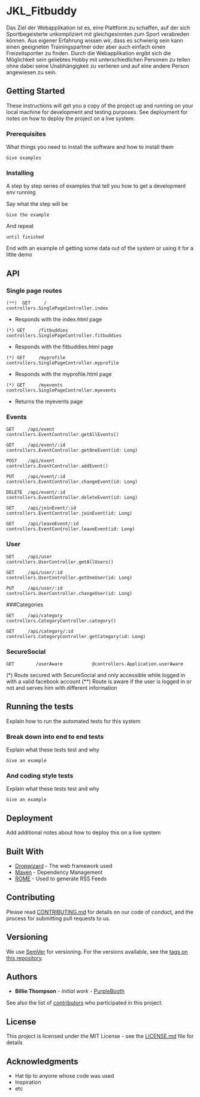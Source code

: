 # JKL_Fitbuddy

Das Ziel der Webapplikation ist es, eine Plattform zu schaffen, auf der sich Sportbegeisterte unkompliziert mit gleichgesinnten zum Sport verabreden können.
Aus eigener Erfahrung wissen wir, dass es schwierig sein kann einen geeigneten Trainingspartner oder aber auch einfach einen Freizeitsportler zu finden. Durch die Webapplikation ergibt sich die Möglichkeit sein geliebtes Hobby mit unterschiedlichen Personen zu teilen ohne dabei seine Unabhängigkeit zu verlieren und auf eine andere Person angewiesen zu sein.


## Getting Started

These instructions will get you a copy of the project up and running on your local machine for development and testing purposes. See deployment for notes on how to deploy the project on a live system.

### Prerequisites

What things you need to install the software and how to install them

```
Give examples
```

### Installing

A step by step series of examples that tell you how to get a development env running

Say what the step will be

```
Give the example
```

And repeat

```
until finished
```

End with an example of getting some data out of the system or using it for a little demo

## API


### Single page routes
```
(**)  GET     /                           controllers.SinglePageController.index
```
- Responds with the index.html page

```
(*) GET     /fitbuddies                 controllers.SinglePageController.fitbuddies
```
- Responds with the fitbuddies.html page
```
(*) GET     /myprofile                  controllers.SinglePageController.myprofile
```
- Responds with the myprofile.html page
```
(*) GET     /myevents                   controllers.SinglePageController.myevents
```
* Returns the myevents page
### Events

```
GET     /api/event                  controllers.EventController.getAllEvents()
```
```
GET     /api/event/:id              controllers.EventController.getOneEvent(id: Long)
```
```
POST	/api/event                  controllers.EventController.addEvent()
```
```
PUT	    /api/event/:id              controllers.EventController.changeEvent(id: Long)
```
```
DELETE	/api/event/:id              controllers.EventController.deleteEvent(id: Long)
```
```
GET     /api/joinEvent/:id          controllers.EventController.joinEvent(id: Long)
```
```
GET     /api/leaveEvent/:id         controllers.EventController.leaveEvent(id: Long)
```

### User
```
GET		/api/user                  controllers.UserController.getAllUsers()
```
```
GET		/api/user/:id              controllers.UserController.getOneUser(id: Long)
```
```
PUT		/api/user/:id              controllers.UserController.changeUser(id: Long)
```


###Categories
```
GET     /api/category            controllers.CategoryController.category()
```
```
GET     /api/category/:id        controllers.CategoryController.getCategory(id: Long)
```

### SecureSocial
```
GET        /userAware           @controllers.Application.userAware
```

(*) Route secured with SecureSocial and only accessible while logged in with a valid facebook account
(**) Route is aware if the user is logged in or not and serves him with different information
## Running the tests

Explain how to run the automated tests for this system

### Break down into end to end tests

Explain what these tests test and why

```
Give an example
```

### And coding style tests

Explain what these tests test and why

```
Give an example
```

## Deployment

Add additional notes about how to deploy this on a live system

## Built With

* [Dropwizard](http://www.dropwizard.io/1.0.2/docs/) - The web framework used
* [Maven](https://maven.apache.org/) - Dependency Management
* [ROME](https://rometools.github.io/rome/) - Used to generate RSS Feeds

## Contributing

Please read [CONTRIBUTING.md](https://gist.github.com/PurpleBooth/b24679402957c63ec426) for details on our code of conduct, and the process for submitting pull requests to us.

## Versioning

We use [SemVer](http://semver.org/) for versioning. For the versions available, see the [tags on this repository](https://github.com/your/project/tags). 

## Authors

* **Billie Thompson** - *Initial work* - [PurpleBooth](https://github.com/PurpleBooth)

See also the list of [contributors](https://github.com/your/project/contributors) who participated in this project.

## License

This project is licensed under the MIT License - see the [LICENSE.md](LICENSE.md) file for details

## Acknowledgments

* Hat tip to anyone whose code was used
* Inspiration
* etc




